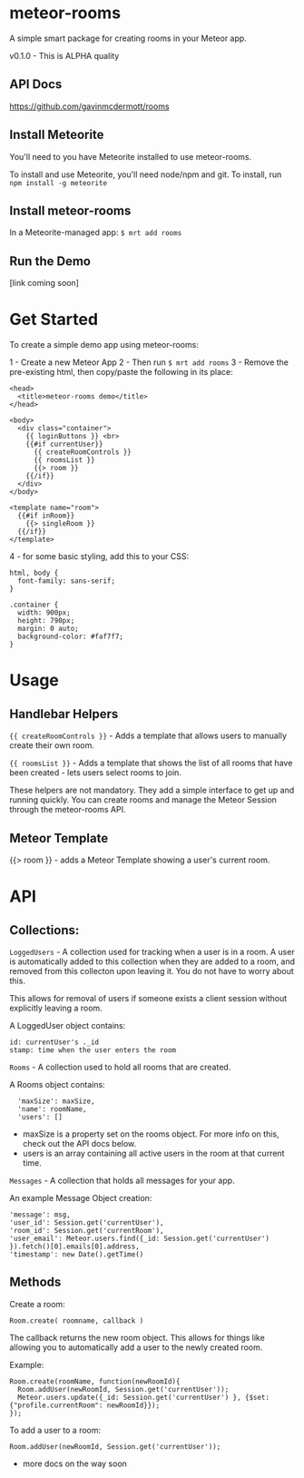 meteor-rooms
============
A simple smart package for creating rooms in your Meteor app.

v0.1.0 - This is ALPHA quality

API Docs
--------
https://github.com/gavinmcdermott/rooms

Install Meteorite
------------
You'll need to you have Meteorite installed to use meteor-rooms.

To install and use Meteorite, you'll need node/npm and git. To install, run `npm install -g meteorite`

Install meteor-rooms
-----------
In a Meteorite-managed app: `$ mrt add rooms`

Run the Demo
-----------
[link coming soon]

Get Started
======
To create a simple demo app using meteor-rooms:

1 - Create a new Meteor App
2 - Then run  `$ mrt add rooms`
3 - Remove the pre-existing html, then copy/paste the following in its place:

    <head>
      <title>meteor-rooms demo</title>
    </head>

    <body>
      <div class="container">
        {{ loginButtons }} <br>
        {{#if currentUser}}
          {{ createRoomControls }}
          {{ roomsList }}
          {{> room }}
        {{/if}}
      </div>
    </body>

    <template name="room">
      {{#if inRoom}}
        {{> singleRoom }}
      {{/if}}
    </template>

4 - for some basic styling, add this to your CSS:

    html, body {
      font-family: sans-serif;
    }

    .container {
      width: 900px;
      height: 790px;
      margin: 0 auto;
      background-color: #faf7f7;
    }

Usage
=====
Handlebar Helpers
------
`{{ createRoomControls }}` - Adds a template that allows users to manually create their own room.

`{{ roomsList }}` - Adds a template that shows the list of all rooms that have been created - lets users select rooms to join.

These helpers are not mandatory. They add a simple interface to get up  and running quickly. You can create rooms and manage the Meteor Session through the meteor-rooms API.

Meteor Template
------
{{> room }} - adds a Meteor Template showing a user's current room.


API
====
Collections:
------
`LoggedUsers` - A collection used for tracking when a user is in a room. A user is automatically added to this collection when they are added to a room, and removed from this collecton upon leaving it. You do not have to worry about this.

This allows for removal of users if someone exists a client session without explicitly leaving a room.

A LoggedUser object contains:

    id: currentUser's ._id
    stamp: time when the user enters the room

`Rooms` - A collection used to hold all rooms that are created.

A Rooms object contains:

      'maxSize': maxSize,
      'name': roomName,
      'users': []

- maxSize is a property set on the rooms object. For more info on this, check out the API docs below.
- users is an array containing all active users in the room at that current time.

`Messages` - A collection that holds all messages for your app.

An example Message Object creation:

    'message': msg,
    'user_id': Session.get('currentUser'),
    'room_id': Session.get('currentRoom'),
    'user_email': Meteor.users.find({_id: Session.get('currentUser') }).fetch()[0].emails[0].address,
    'timestamp': new Date().getTime()



Methods
---
Create a room:

    Room.create( roomname, callback )

The callback returns the new room object. This allows for things like allowing you to automatically add a user to the newly created room.

Example:

    Room.create(roomName, function(newRoomId){
      Room.addUser(newRoomId, Session.get('currentUser'));
      Meteor.users.update({_id: Session.get('currentUser') }, {$set:{"profile.currentRoom": newRoomId}});
    });


To add a user to a room:

    Room.addUser(newRoomId, Session.get('currentUser'));

- more docs on the way soon


